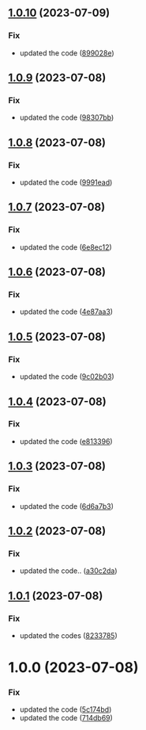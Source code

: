 ## [1.0.10](https://github.com/neeltom92/slack-pd-bot/compare/v1.0.9...v1.0.10) (2023-07-09)


### Fix

* updated the code ([899028e](https://github.com/neeltom92/slack-pd-bot/commit/899028e85b4928ff7b8a2bb584127764cc801534))

## [1.0.9](https://github.com/neeltom92/slack-pd-bot/compare/v1.0.8...v1.0.9) (2023-07-08)


### Fix

* updated the code ([98307bb](https://github.com/neeltom92/slack-pd-bot/commit/98307bbf338a0b39d0c3f76ddca83a281fd7ae96))

## [1.0.8](https://github.com/neeltom92/slack-pd-bot/compare/v1.0.7...v1.0.8) (2023-07-08)


### Fix

* updated the code ([9991ead](https://github.com/neeltom92/slack-pd-bot/commit/9991ead80fb525e8fbefe18f353ca644e333d7b7))

## [1.0.7](https://github.com/neeltom92/slack-pd-bot/compare/v1.0.6...v1.0.7) (2023-07-08)


### Fix

* updated the code ([6e8ec12](https://github.com/neeltom92/slack-pd-bot/commit/6e8ec12fcd9d7fecc1c90972a257f1c5f9e62721))

## [1.0.6](https://github.com/neeltom92/slack-pd-bot/compare/v1.0.5...v1.0.6) (2023-07-08)


### Fix

* updated the code ([4e87aa3](https://github.com/neeltom92/slack-pd-bot/commit/4e87aa3bb03748872fdf323bb9877055e94164de))

## [1.0.5](https://github.com/neeltom92/slack-pd-bot/compare/v1.0.4...v1.0.5) (2023-07-08)


### Fix

* updated the code ([9c02b03](https://github.com/neeltom92/slack-pd-bot/commit/9c02b03189501939f921d995323c0fb63472d5b5))

## [1.0.4](https://github.com/neeltom92/slack-pd-bot/compare/v1.0.3...v1.0.4) (2023-07-08)


### Fix

* updated the code ([e813396](https://github.com/neeltom92/slack-pd-bot/commit/e8133964fce49848e550838bfe95d7cdcf143565))

## [1.0.3](https://github.com/neeltom92/slack-pd-bot/compare/v1.0.2...v1.0.3) (2023-07-08)


### Fix

* updated the code ([6d6a7b3](https://github.com/neeltom92/slack-pd-bot/commit/6d6a7b31615ae4735aff20a5e21f5bd13db17560))

## [1.0.2](https://github.com/neeltom92/slack-pd-bot/compare/v1.0.1...v1.0.2) (2023-07-08)


### Fix

* updated the code.. ([a30c2da](https://github.com/neeltom92/slack-pd-bot/commit/a30c2dac2432f199f434df7a57a78df0f8ee5bb8))

## [1.0.1](https://github.com/neeltom92/slack-pd-bot/compare/v1.0.0...v1.0.1) (2023-07-08)


### Fix

* updated the codes ([8233785](https://github.com/neeltom92/slack-pd-bot/commit/8233785ae32ff7a5bf5fc5492784ef039547c367))

# 1.0.0 (2023-07-08)


### Fix

* updated the code ([5c174bd](https://github.com/neeltom92/slack-pd-bot/commit/5c174bdc74690737aa69cd574dbf7befd82629ec))
* updated the code ([714db69](https://github.com/neeltom92/slack-pd-bot/commit/714db694bf8e904b58c8802b3f5fb060f7b1713a))
